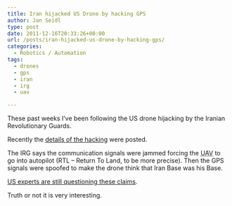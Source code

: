 ```yaml
---
title: Iran hijacked US Drone by hacking GPS
author: Jan Seidl
type: post
date: 2011-12-16T20:33:26+00:00
url: /posts/iran-hijacked-us-drone-by-hacking-gps/
categories:
  - Robotics / Automation
tags:
  - drones
  - gps
  - iran
  - irg
  - uav

---
```

These past weeks I&#8217;ve been following the US drone hijacking by the Iranian Revolutionary Guards.

Recently the [details of the hacking][1] were posted. 

The IRG says the communication signals were jammed forcing the <acronym title="Unmanned Aerial Vehicle">UAV</acronym> to go into autopilot (RTL &#8211; Return To Land, to be more precise). Then the GPS signals were spoofed to make the drone think that Iran Base was his Base.

[US experts are still questioning these claims][2]. 

Truth or not it is very interesting.

 [1]: http://www.csmonitor.com/World/Middle-East/2011/1215/Exclusive-Iran-hijacked-US-drone-says-Iranian-engineer
 [2]: http://www.csmonitor.com/USA/Military/2011/1216/Did-Iran-hijack-the-beast-US-experts-cautious-about-bold-claims
